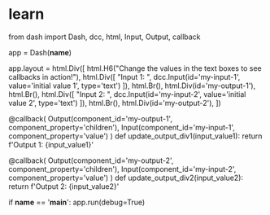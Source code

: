 # learn
from dash import Dash, dcc, html, Input, Output, callback

app = Dash(__name__)

app.layout = html.Div([
    html.H6("Change the values in the text boxes to see callbacks in action!"),
    html.Div([
        "Input 1: ",
        dcc.Input(id='my-input-1', value='initial value 1', type='text')
    ]),
    html.Br(),
    html.Div(id='my-output-1'),
    html.Br(),
    html.Div([
        "Input 2: ",
        dcc.Input(id='my-input-2', value='initial value 2', type='text')
    ]),
    html.Br(),
    html.Div(id='my-output-2'),
])


@callback(
    Output(component_id='my-output-1', component_property='children'),
    Input(component_id='my-input-1', component_property='value')
)
def update_output_div1(input_value1):
    return f'Output 1: {input_value1}'


@callback(
    Output(component_id='my-output-2', component_property='children'),
    Input(component_id='my-input-2', component_property='value')
)
def update_output_div2(input_value2):
    return f'Output 2: {input_value2}'


if __name__ == '__main__':
    app.run(debug=True)
